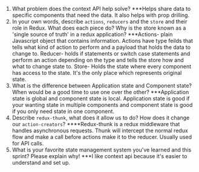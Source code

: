 1. What problem does the context API help solve?
  ***Helps share data to specific components that need the data. It also helps with prop drilling.
1. In your own words, describe `actions`, `reducers` and the `store` and their role in Redux. What does each piece do? Why is the store known as a 'single source of truth' in a redux application?
  ***Actions- plain Javascript object that contains information.      Actions have type feilds that tells what kind of action to perform and a payload that holds the data to change to.
    Reducer- holds if statements or switch case statements and perform an action depending on the type and tells the store how and what to change state to.
    Store- Holds the state where every component has access to the state. It's the only place which represents original state.
1. What is the difference between Application state and Component state? When would be a good time to use one over the other?
***Application state is global and component state is local. Application state is good if your wanting state in multiple components and component state is good if you only need state in one component.
1. Describe `redux-thunk`, what does it allow us to do? How does it change our `action-creators`?
****Redux-thunk is a redux middleware that handles asynchronous requests. Thunk will intercept the normal redux flow and make a call before actions make it to the reducer. Usually used for API calls. 
1. What is your favorite state management system you've learned and this sprint? Please explain why!
***I like context api because it's easier to understand and set up. 
